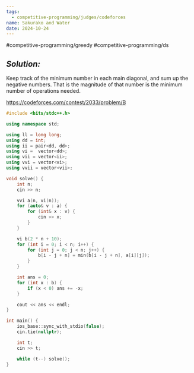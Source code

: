 ```yaml
---
tags:
  - competitive-programming/judges/codeforces
name: Sakurako and Water
date: 2024-10-24
---
```

#competitive-programming/greedy #competitive-programming/ds 
## _Solution:_
Keep track of the minimum number in each main diagonal, and sum up the negative numbers. That is the magnitude of that number is the minimum number of operations needed.

https://codeforces.com/contest/2033/problem/B
```cpp
#include <bits/stdc++.h>

using namespace std;

using ll = long long;
using dd = int;
using ii = pair<dd, dd>;
using vi =  vector<dd>;
using vii = vector<ii>;
using vvi = vector<vi>;
using vvii = vector<vii>;

void solve() {
    int n;
    cin >> n;

    vvi a(n, vi(n));
    for (auto& v : a) {
        for (int& x : v) {
            cin >> x;
        }
    }

    vi b(2 * n + 10);
    for (int i = 0; i < n; i++) {
        for (int j = 0; j < n; j++) {
            b[i - j + n] = min(b[i - j + n], a[i][j]);
        }
    }

    int ans = 0;
    for (int x : b) {
        if (x < 0) ans += -x;
    }

    cout << ans << endl;
}

int main() {
    ios_base::sync_with_stdio(false);
    cin.tie(nullptr);

    int t;
    cin >> t;

    while (t--) solve();
}
```